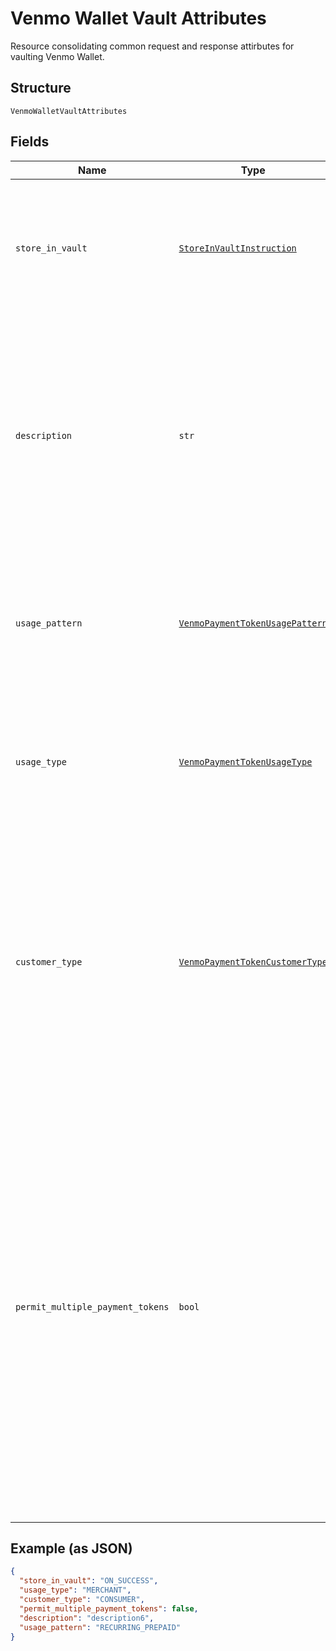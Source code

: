 
# Venmo Wallet Vault Attributes

Resource consolidating common request and response attirbutes for vaulting Venmo Wallet.

## Structure

`VenmoWalletVaultAttributes`

## Fields

| Name | Type | Tags | Description |
|  --- | --- | --- | --- |
| `store_in_vault` | [`StoreInVaultInstruction`](../../doc/models/store-in-vault-instruction.md) | Required | Defines how and when the payment source gets vaulted.<br><br>**Constraints**: *Minimum Length*: `1`, *Maximum Length*: `255`, *Pattern*: `^[0-9A-Z_]+$` |
| `description` | `str` | Optional | The description displayed to Venmo consumer on the approval flow for Venmo, as well as on the Venmo payment token management experience on Venmo.com.<br><br>**Constraints**: *Minimum Length*: `1`, *Maximum Length*: `128`, *Pattern*: `^[a-zA-Z0-9_'\-., :;\!?"]*$` |
| `usage_pattern` | [`VenmoPaymentTokenUsagePattern`](../../doc/models/venmo-payment-token-usage-pattern.md) | Optional | Expected business/pricing model for the billing agreement.<br><br>**Constraints**: *Minimum Length*: `1`, *Maximum Length*: `30`, *Pattern*: `^[0-9A-Z_]+$` |
| `usage_type` | [`VenmoPaymentTokenUsageType`](../../doc/models/venmo-payment-token-usage-type.md) | Required | The usage type associated with the Venmo payment token.<br><br>**Constraints**: *Minimum Length*: `1`, *Maximum Length*: `255`, *Pattern*: `^[0-9A-Z_]+$` |
| `customer_type` | [`VenmoPaymentTokenCustomerType`](../../doc/models/venmo-payment-token-customer-type.md) | Optional | The customer type associated with the Venmo payment token. This is to indicate whether the customer acting on the merchant / platform is either a business or a consumer.<br><br>**Default**: `'CONSUMER'`<br><br>**Constraints**: *Minimum Length*: `1`, *Maximum Length*: `255`, *Pattern*: `^[0-9A-Z_]+$` |
| `permit_multiple_payment_tokens` | `bool` | Optional | Create multiple payment tokens for the same payer, merchant/platform combination. Use this when the customer has not logged in at merchant/platform. The payment token thus generated, can then also be used to create the customer account at merchant/platform. Use this also when multiple payment tokens are required for the same payer, different customer at merchant/platform. This helps to identify customers distinctly even though they may share the same Venmo account.<br><br>**Default**: `False` |

## Example (as JSON)

```json
{
  "store_in_vault": "ON_SUCCESS",
  "usage_type": "MERCHANT",
  "customer_type": "CONSUMER",
  "permit_multiple_payment_tokens": false,
  "description": "description6",
  "usage_pattern": "RECURRING_PREPAID"
}
```

